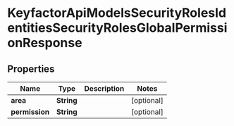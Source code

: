 

# KeyfactorApiModelsSecurityRolesIdentitiesSecurityRolesGlobalPermissionResponse


## Properties

| Name | Type | Description | Notes |
|------------ | ------------- | ------------- | -------------|
|**area** | **String** |  |  [optional] |
|**permission** | **String** |  |  [optional] |



